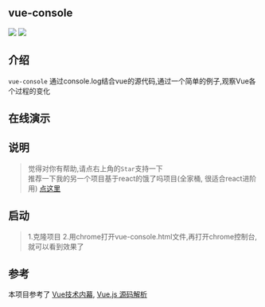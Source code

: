 ## vue-console

![](https://img.shields.io/badge/vue-2.5.17-blue.svg)
![](https://img.shields.io/badge/license-MIT-orange.svg)

## 介绍

`vue-console` 通过console.log结合vue的源代码,通过一个简单的例子,观察Vue各个过程的变化

## 在线演示

<!-- [演示文档](http://www.goingtrace.com) -->



## 说明
> 觉得对你有帮助,请点右上角的`Star`支持一下</br>
> 推荐一下我的另一个项目基于react的饿了吗项目(全家桶, 很适合react进阶用) [点这里](https://github.com/liuyangjike/react-elm)

## 启动
>1.克隆项目
>2.用chrome打开vue-console.html文件,再打开chrome控制台,就可以看到效果了



## 参考
本项目参考了
[Vue技术内幕](http://hcysun.me/vue-design/),
[Vue.js 源码解析](https://github.com/answershuto/learnVue)
